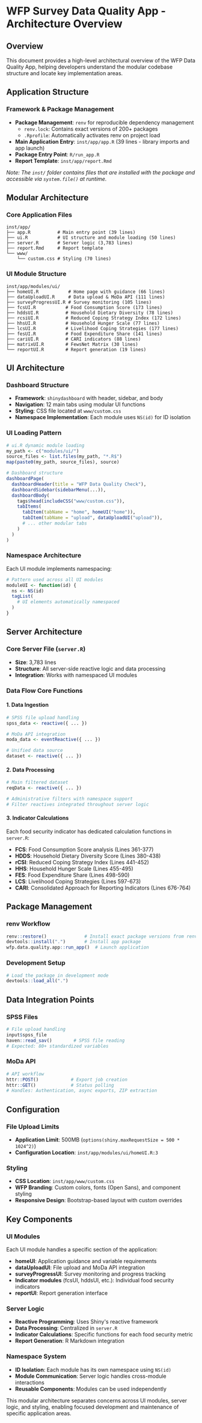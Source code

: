 # WFP Survey Data Quality App - Architecture Overview

## Overview
This document provides a high-level architectural overview of the WFP Data Quality App, helping developers understand the modular codebase structure and locate key implementation areas.

## Application Structure

### Framework & Package Management
- **Package Management**: `renv` for reproducible dependency management
  - `renv.lock`: Contains exact versions of 200+ packages
  - `.Rprofile`: Automatically activates renv on project load
- **Main Application Entry**: `inst/app/app.R` (39 lines - library imports and app launch)
- **Package Entry Point**: `R/run_app.R` 
- **Report Template**: `inst/app/report.Rmd`

*Note: The `inst/` folder contains files that are installed with the package and accessible via `system.file()` at runtime.*

## Modular Architecture

### Core Application Files
```
inst/app/
├── app.R          # Main entry point (39 lines)
├── ui.R           # UI structure and module loading (50 lines)  
├── server.R       # Server logic (3,783 lines)
├── report.Rmd     # Report template
└── www/
    └── custom.css # Styling (70 lines)
```

### UI Module Structure
```
inst/app/modules/ui/
├── homeUI.R           # Home page with guidance (66 lines)
├── dataUploadUI.R     # Data upload & MoDa API (111 lines)
├── surveyProgressUI.R # Survey monitoring (105 lines)
├── fcsUI.R           # Food Consumption Score (173 lines)
├── hddsUI.R          # Household Dietary Diversity (78 lines)
├── rcsiUI.R          # Reduced Coping Strategy Index (172 lines)
├── hhsUI.R           # Household Hunger Scale (77 lines)
├── lcsUI.R           # Livelihood Coping Strategies (177 lines)
├── fesUI.R           # Food Expenditure Share (141 lines)
├── cariUI.R          # CARI indicators (88 lines)
├── matrixUI.R        # FewsNet Matrix (30 lines)
└── reportUI.R        # Report generation (19 lines)
```

## UI Architecture

### Dashboard Structure
- **Framework**: `shinydashboard` with header, sidebar, and body
- **Navigation**: 12 main tabs using modular UI functions
- **Styling**: CSS file located at `www/custom.css`
- **Namespace Implementation**: Each module uses `NS(id)` for ID isolation

### UI Loading Pattern
```r
# ui.R dynamic module loading
my_path <- c("modules/ui/")
source_files <- list.files(my_path, "*.R$")
map(paste0(my_path, source_files), source)

# Dashboard structure
dashboardPage(
  dashboardHeader(title = "WFP Data Quality Check"),
  dashboardSidebar(sidebarMenu(...)),
  dashboardBody(
    tags$head(includeCSS("www/custom.css")),
    tabItems(
      tabItem(tabName = "home", homeUI("home")),
      tabItem(tabName = "upload", dataUploadUI("upload")),
      # ... other modular tabs
    )
  )
)
```

### Namespace Architecture
Each UI module implements namespacing:
```r
# Pattern used across all UI modules
moduleUI <- function(id) {
  ns <- NS(id)
  tagList(
    # UI elements automatically namespaced
  )
}
```

## Server Architecture

### Core Server File (`server.R`)
- **Size**: 3,783 lines 
- **Structure**: All server-side reactive logic and data processing
- **Integration**: Works with namespaced UI modules

### Data Flow Core Functions

#### 1. Data Ingestion
```r
# SPSS file upload handling
spss_data <- reactive({ ... })

# MoDa API integration  
moda_data <- eventReactive({ ... })

# Unified data source
dataset <- reactive({ ... })
```

#### 2. Data Processing
```r
# Main filtered dataset
reqData <- reactive({ ... })

# Administrative filters with namespace support
# Filter reactives integrated throughout server logic
```

#### 3. Indicator Calculations
Each food security indicator has dedicated calculation functions in `server.R`:
- **FCS**: Food Consumption Score analysis (Lines 361-377)
- **HDDS**: Household Dietary Diversity Score (Lines 380-438)
- **rCSI**: Reduced Coping Strategy Index (Lines 441-452)
- **HHS**: Household Hunger Scale (Lines 455-495)
- **FES**: Food Expenditure Share (Lines 498-590)
- **LCS**: Livelihood Coping Strategies (Lines 597-673)
- **CARI**: Consolidated Approach for Reporting Indicators (Lines 676-764)

## Package Management

### renv Workflow
```r
renv::restore()              # Install exact package versions from renv.lock
devtools::install(".")       # Install app package
wfp.data.quality.app::run_app()  # Launch application
```

### Development Setup
```r
# Load the package in development mode
devtools::load_all(".")
```

## Data Integration Points

### SPSS Files
```r
# File upload handling
input$spss_file
haven::read_sav()        # SPSS file reading
# Expected: 80+ standardized variables
```

### MoDa API
```r
# API workflow  
httr::POST()            # Export job creation
httr::GET()             # Status polling
# Handles: Authentication, async exports, ZIP extraction
```

## Configuration

### File Upload Limits
- **Application Limit**: 500MB (`options(shiny.maxRequestSize = 500 * 1024^2)`)
- **Configuration Location**: `inst/app/modules/ui/homeUI.R:3`

### Styling
- **CSS Location**: `inst/app/www/custom.css`
- **WFP Branding**: Custom colors, fonts (Open Sans), and component styling
- **Responsive Design**: Bootstrap-based layout with custom overrides

## Key Components

### UI Modules
Each UI module handles a specific section of the application:
- **homeUI**: Application guidance and variable requirements
- **dataUploadUI**: File upload and MoDa API integration
- **surveyProgressUI**: Survey monitoring and progress tracking
- **Indicator modules** (fcsUI, hddsUI, etc.): Individual food security indicators
- **reportUI**: Report generation interface

### Server Logic
- **Reactive Programming**: Uses Shiny's reactive framework
- **Data Processing**: Centralized in `server.R`
- **Indicator Calculations**: Specific functions for each food security metric
- **Report Generation**: R Markdown integration

### Namespace System
- **ID Isolation**: Each module has its own namespace using `NS(id)`
- **Module Communication**: Server logic handles cross-module interactions
- **Reusable Components**: Modules can be used independently

This modular architecture separates concerns across UI modules, server logic, and styling, enabling focused development and maintenance of specific application areas.